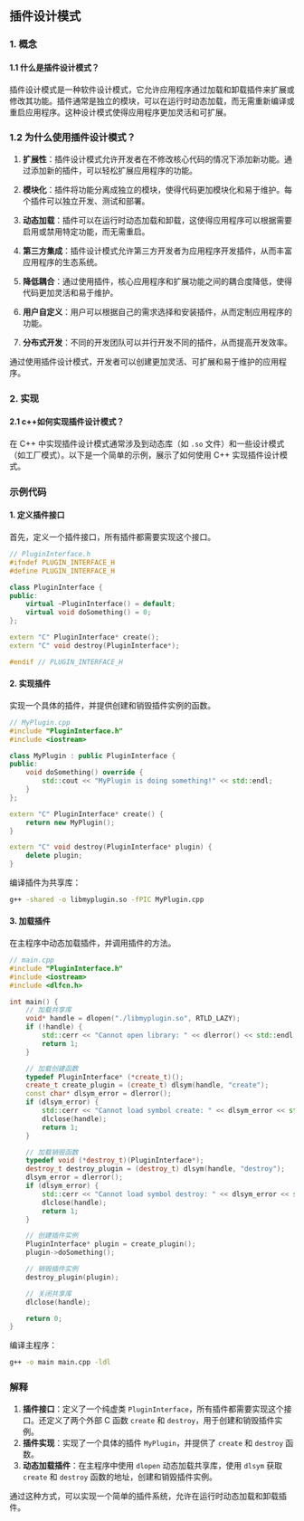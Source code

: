 ## 插件设计模式

### 1. 概念
#### 1.1 什么是插件设计模式？

插件设计模式是一种软件设计模式，它允许应用程序通过加载和卸载插件来扩展或修改其功能。插件通常是独立的模块，可以在运行时动态加载，而无需重新编译或重启应用程序。这种设计模式使得应用程序更加灵活和可扩展。

### 1.2 为什么使用插件设计模式？

1. **扩展性**：插件设计模式允许开发者在不修改核心代码的情况下添加新功能。通过添加新的插件，可以轻松扩展应用程序的功能。

2. **模块化**：插件将功能分离成独立的模块，使得代码更加模块化和易于维护。每个插件可以独立开发、测试和部署。

3. **动态加载**：插件可以在运行时动态加载和卸载，这使得应用程序可以根据需要启用或禁用特定功能，而无需重启。

4. **第三方集成**：插件设计模式允许第三方开发者为应用程序开发插件，从而丰富应用程序的生态系统。

5. **降低耦合**：通过使用插件，核心应用程序和扩展功能之间的耦合度降低，使得代码更加灵活和易于维护。

6. **用户自定义**：用户可以根据自己的需求选择和安装插件，从而定制应用程序的功能。

7. **分布式开发**：不同的开发团队可以并行开发不同的插件，从而提高开发效率。

通过使用插件设计模式，开发者可以创建更加灵活、可扩展和易于维护的应用程序。

### 2. 实现
#### 2.1 c++如何实现插件设计模式？

在 C++ 中实现插件设计模式通常涉及到动态库（如 `.so` 文件）和一些设计模式（如工厂模式）。以下是一个简单的示例，展示了如何使用 C++ 实现插件设计模式。

### 示例代码

#### 1. 定义插件接口

首先，定义一个插件接口，所有插件都需要实现这个接口。

```cpp
// PluginInterface.h
#ifndef PLUGIN_INTERFACE_H
#define PLUGIN_INTERFACE_H

class PluginInterface {
public:
    virtual ~PluginInterface() = default;
    virtual void doSomething() = 0;
};

extern "C" PluginInterface* create();
extern "C" void destroy(PluginInterface*);

#endif // PLUGIN_INTERFACE_H
```

#### 2. 实现插件

实现一个具体的插件，并提供创建和销毁插件实例的函数。

```cpp
// MyPlugin.cpp
#include "PluginInterface.h"
#include <iostream>

class MyPlugin : public PluginInterface {
public:
    void doSomething() override {
        std::cout << "MyPlugin is doing something!" << std::endl;
    }
};

extern "C" PluginInterface* create() {
    return new MyPlugin();
}

extern "C" void destroy(PluginInterface* plugin) {
    delete plugin;
}
```

编译插件为共享库：

```sh
g++ -shared -o libmyplugin.so -fPIC MyPlugin.cpp
```

#### 3. 加载插件

在主程序中动态加载插件，并调用插件的方法。

```cpp
// main.cpp
#include "PluginInterface.h"
#include <iostream>
#include <dlfcn.h>

int main() {
    // 加载共享库
    void* handle = dlopen("./libmyplugin.so", RTLD_LAZY);
    if (!handle) {
        std::cerr << "Cannot open library: " << dlerror() << std::endl;
        return 1;
    }

    // 加载创建函数
    typedef PluginInterface* (*create_t)();
    create_t create_plugin = (create_t) dlsym(handle, "create");
    const char* dlsym_error = dlerror();
    if (dlsym_error) {
        std::cerr << "Cannot load symbol create: " << dlsym_error << std::endl;
        dlclose(handle);
        return 1;
    }

    // 加载销毁函数
    typedef void (*destroy_t)(PluginInterface*);
    destroy_t destroy_plugin = (destroy_t) dlsym(handle, "destroy");
    dlsym_error = dlerror();
    if (dlsym_error) {
        std::cerr << "Cannot load symbol destroy: " << dlsym_error << std::endl;
        dlclose(handle);
        return 1;
    }

    // 创建插件实例
    PluginInterface* plugin = create_plugin();
    plugin->doSomething();

    // 销毁插件实例
    destroy_plugin(plugin);

    // 关闭共享库
    dlclose(handle);

    return 0;
}
```

编译主程序：

```sh
g++ -o main main.cpp -ldl
```

### 解释

1. **插件接口**：定义了一个纯虚类 `PluginInterface`，所有插件都需要实现这个接口。还定义了两个外部 C 函数 `create` 和 `destroy`，用于创建和销毁插件实例。
2. **插件实现**：实现了一个具体的插件 `MyPlugin`，并提供了 `create` 和 `destroy` 函数。
3. **动态加载插件**：在主程序中使用 `dlopen` 动态加载共享库，使用 `dlsym` 获取 `create` 和 `destroy` 函数的地址，创建和销毁插件实例。

通过这种方式，可以实现一个简单的插件系统，允许在运行时动态加载和卸载插件。